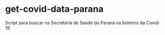 # get-covid-data-parana
Script para buscar na Secretária de Saúde do Paraná os boletins da Covid-19
